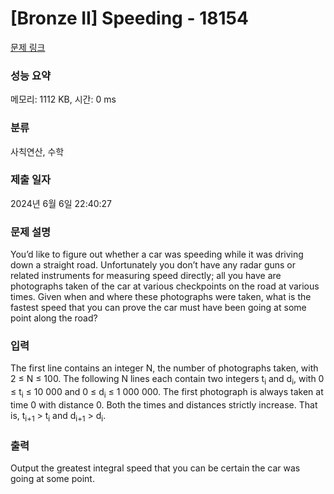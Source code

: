# [Bronze II] Speeding - 18154 

[문제 링크](https://www.acmicpc.net/problem/18154) 

### 성능 요약

메모리: 1112 KB, 시간: 0 ms

### 분류

사칙연산, 수학

### 제출 일자

2024년 6월 6일 22:40:27

### 문제 설명

<p>You’d like to figure out whether a car was speeding while it was driving down a straight road. Unfortunately you don’t have any radar guns or related instruments for measuring speed directly; all you have are photographs taken of the car at various checkpoints on the road at various times. Given when and where these photographs were taken, what is the fastest speed that you can prove the car must have been going at some point along the road?</p>

### 입력 

 <p>The first line contains an integer N, the number of photographs taken, with 2 ≤ N ≤ 100. The following N lines each contain two integers t<sub>i</sub> and d<sub>i</sub>, with 0 ≤ t<sub>i</sub> ≤ 10 000 and 0 ≤ d<sub>i</sub> ≤ 1 000 000. The first photograph is always taken at time 0 with distance 0. Both the times and distances strictly increase. That is, t<sub>i+1</sub> > t<sub>i</sub> and d<sub>i+1</sub> > d<sub>i</sub>.</p>

### 출력 

 <p>Output the greatest integral speed that you can be certain the car was going at some point.</p>

